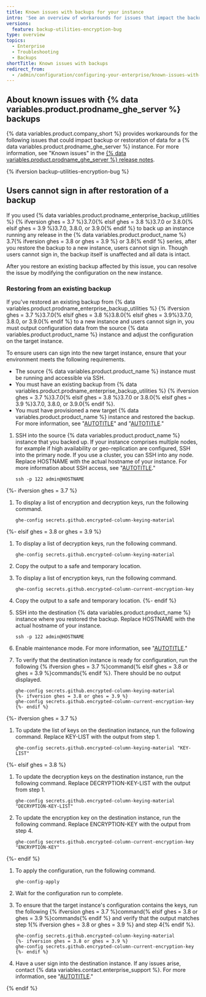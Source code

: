 ```yaml
---
title: Known issues with backups for your instance
intro: 'See an overview of workarounds for issues that impact the backup or restoration process for {% data variables.product.prodname_ghe_server %}.'
versions:
  feature: backup-utilities-encryption-bug
type: overview
topics:
  - Enterprise
  - Troubleshooting
  - Backups
shortTitle: Known issues with backups
redirect_from:
  - /admin/configuration/configuring-your-enterprise/known-issues-with-backups-for-your-instance
---
```


## About known issues with {% data variables.product.prodname_ghe_server %} backups

{% data variables.product.company_short %} provides workarounds for the following issues that could impact backup or restoration of data for a {% data variables.product.prodname_ghe_server %} instance. For more information, see "Known issues" in the [{% data variables.product.prodname_ghe_server %} release notes](/admin/release-notes).

{% ifversion backup-utilities-encryption-bug %}

## Users cannot sign in after restoration of a backup

If you used {% data variables.product.prodname_enterprise_backup_utilities %} {% ifversion ghes = 3.7 %}3.7.0{% elsif ghes = 3.8 %}3.7.0 or 3.8.0{% elsif ghes = 3.9 %}3.7.0, 3.8.0, or 3.9.0{% endif %} to back up an instance running any release in the {% data variables.product.product_name %} 3.7{% ifversion ghes = 3.8 or ghes = 3.9 %} or 3.8{% endif %} series, after you restore the backup to a new instance, users cannot sign in. Though users cannot sign in, the backup itself is unaffected and all data is intact.

After you restore an existing backup affected by this issue, you can resolve the issue by modifying the configuration on the new instance.

### Restoring from an existing backup

If you've restored an existing backup from {% data variables.product.prodname_enterprise_backup_utilities %} {% ifversion ghes = 3.7 %}3.7.0{% elsif ghes = 3.8 %}3.8.0{% elsif ghes = 3.9%}3.7.0, 3.8.0, or 3.9.0{% endif %} to a new instance and users cannot sign in, you must output configuration data from the source {% data variables.product.product_name %} instance and adjust the configuration on the target instance.

To ensure users can sign into the new target instance, ensure that your environment meets the following requirements.

- The source {% data variables.product.product_name %} instance must be running and accessible via SSH.
- You must have an existing backup from {% data variables.product.prodname_enterprise_backup_utilities %} {% ifversion ghes = 3.7 %}3.7.0{% elsif ghes = 3.8 %}3.7.0 or 3.8.0{% elsif ghes = 3.9 %}3.7.0, 3.8.0, or 3.9.0{% endif %}.
- You must have provisioned a new target {% data variables.product.product_name %} instance and restored the backup. For more information, see "[AUTOTITLE](/admin/installation/setting-up-a-github-enterprise-server-instance)" and "[AUTOTITLE](/admin/configuration/configuring-your-enterprise/configuring-backups-on-your-instance)."

1. SSH into the source {% data variables.product.product_name %} instance that you backed up. If your instance comprises multiple nodes, for example if high availability or geo-replication are configured, SSH into the primary node. If you use a cluster, you can SSH into any node. Replace HOSTNAME with the actual hostname of your instance. For more information about SSH access, see "[AUTOTITLE](/admin/configuration/configuring-your-enterprise/accessing-the-administrative-shell-ssh)."

   ```shell copy
   ssh -p 122 admin@HOSTNAME
   ```
{%- ifversion ghes = 3.7 %}
1. To display a list of encryption and decryption keys, run the following command.

   ```shell copy
   ghe-config secrets.github.encrypted-column-keying-material
   ```
{%- elsif ghes = 3.8 or ghes = 3.9 %}
1. To display a list of decryption keys, run the following command.

   ```shell copy
   ghe-config secrets.github.encrypted-column-keying-material
   ```
1. Copy the output to a safe and temporary location.
1. To display a list of encryption keys, run the following command.

   ```shell copy
   ghe-config secrets.github.encrypted-column-current-encryption-key
   ```
1. Copy the output to a safe and temporary location.
{%- endif %}
1. SSH into the destination {% data variables.product.product_name %} instance where you restored the backup. Replace HOSTNAME with the actual hostname of your instance.

   ```shell copy
   ssh -p 122 admin@HOSTNAME
   ```
1. Enable maintenance mode. For more information, see "[AUTOTITLE](/admin/configuration/configuring-your-enterprise/enabling-and-scheduling-maintenance-mode#enabling-maintenance-mode-immediately-or-scheduling-a-maintenance-window-for-a-later-time)."
1. To verify that the destination instance is ready for configuration, run the following {% ifversion ghes = 3.7 %}command{% elsif ghes = 3.8 or ghes = 3.9 %}commands{% endif %}. There should be no output displayed.

   ```shell copy
   ghe-config secrets.github.encrypted-column-keying-material
   {%- ifversion ghes = 3.8 or ghes = 3.9 %}
   ghe-config secrets.github.encrypted-column-current-encryption-key
   {%- endif %}
   ```
{%- ifversion ghes = 3.7 %}
1. To update the list of keys on the destination instance, run the following command. Replace KEY-LIST with the output from step 1.

   ```shell copy
   ghe-config secrets.github.encrypted-column-keying-material "KEY-LIST"
   ```
{%- elsif ghes = 3.8 %}
1. To update the decryption keys on the destination instance, run the following command. Replace DECRYPTION-KEY-LIST with the output from step 1.

   ```shell copy
   ghe-config secrets.github.encrypted-column-keying-material "DECRYPTION-KEY-LIST"
   ```
1. To update the encryption key on the destination instance, run the following command. Replace ENCRYPTION-KEY with the output from step 4.

   ```shell copy
   ghe-config secrets.github.encrypted-column-current-encryption-key "ENCRYPTION-KEY"
   ```
{%- endif %}
1. To apply the configuration, run the following command.

    ```shell copy
    ghe-config-apply
    ```
1. Wait for the configuration run to complete.
1. To ensure that the target instance's configuration contains the keys, run the following {% ifversion ghes = 3.7 %}command{% elsif ghes = 3.8 or ghes = 3.9 %}commands{% endif %} and verify that the output matches step 1{% ifversion ghes = 3.8 or ghes = 3.9 %} and step 4{% endif %}.

   ```shell{:copy}
   ghe-config secrets.github.encrypted-column-keying-material
   {%- ifversion ghes = 3.8 or ghes = 3.9 %}
   ghe-config secrets.github.encrypted-column-current-encryption-key
   {%- endif %}
   ```
1. Have a user sign into the destination instance. If any issues arise, contact {% data variables.contact.enterprise_support %}. For more information, see "[AUTOTITLE](/support/contacting-github-support)."

{% endif %}
